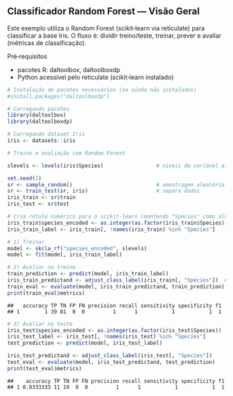 ## Classificador Random Forest — Visão Geral

Este exemplo utiliza o Random Forest (scikit‑learn via reticulate) para classificar a base Iris.
O fluxo é: dividir treino/teste, treinar, prever e avaliar (métricas de classificação).

Pré‑requisitos
- pacotes R: daltoolbox, daltoolboxdp
- Python acessível pelo reticulate (scikit‑learn instalado)


``` r
# Instalação de pacotes necessários (se ainda não instalados)
#install.packages("daltoolboxdp")
```


``` r
# Carregando pacotes
library(daltoolbox)
library(daltoolboxdp)
```



``` r
# Carregando dataset Iris
iris <- datasets::iris
```


``` r
# Treino e avaliação com Random Forest

slevels <- levels(iris$Species)                 # níveis da variável alvo

set.seed(1)
sr <- sample_random()                           # amostragem aleatória estratificada
sr <- train_test(sr, iris)                      # separa dados
iris_train <- sr$train
iris_test <- sr$test

# Cria rótulo numérico para o scikit‑learn (mantendo "Species" como alvo original)
iris_train$species_encoded <- as.integer(as.factor(iris_train$Species))
iris_train_label <- iris_train[, !names(iris_train) %in% "Species"]

# 1) Treinar
model <- skcla_rf("species_encoded", slevels)
model <- fit(model, iris_train_label)

# 2) Avaliar no treino
train_prediction <- predict(model, iris_train_label)
iris_train_predictand <- adjust_class_label(iris_train[, "Species"])  # rótulos originais
train_eval <- evaluate(model, iris_train_predictand, train_prediction)
print(train_eval$metrics)
```

```
##   accuracy TP TN FP FN precision recall sensitivity specificity f1
## 1        1 39 81  0  0         1      1           1           1  1
```

``` r
# 3) Avaliar no teste
iris_test$species_encoded <- as.integer(as.factor(iris_test$Species))
iris_test_label <- iris_test[, !names(iris_test) %in% "Species"]
test_prediction <- predict(model, iris_test_label)

iris_test_predictand <- adjust_class_label(iris_test[, "Species"])
test_eval <- evaluate(model, iris_test_predictand, test_prediction)
print(test_eval$metrics)
```

```
##    accuracy TP TN FP FN precision recall sensitivity specificity f1
## 1 0.9333333 11 19  0  0         1      1           1           1  1
```
